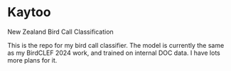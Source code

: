 # Kaytoo
New Zealand Bird Call Classification

This is the repo for my bird call classifier.  The model is currently the same as my BirdCLEF 2024 work, and trained on internal DOC data.  I have lots more plans for it.
